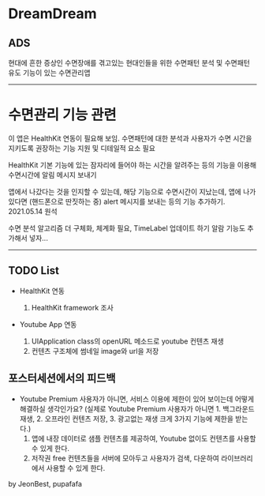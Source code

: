 # DreamDream

  
## ADS
현대에 흔한 증상인 수면장애를 겪고있는 현대인들을 위한 수면패턴 분석 및 수면패턴 유도 기능이 있는 수면관리앱

  
----
# 수면관리 기능 관련 
이 앱은 HealthKit 연동이 필요해 보임.
수면패턴에 대한 분석과 사용자가 수면 시간을 지키도록 권장하는 기능 지원 및 디테일적 요소 필요

HealthKit 기본 기능에 있는 잠자리에 들어야 하는 시간을 알려주는 등의 기능을 이용해 수면시간에 알림 메시지 보내기

앱에서 나갔다는 것을 인지할 수 있는데, 해당 기능으로 수면시간이 지났는데, 앱에 나가있다면 (핸드폰으로 딴짓하는 중) alert 메시지를 보내는 등의 기능 추가하기.  2021.05.14 원석

수면 분석 알고리즘 더 구체화, 체계화 필요, TimeLabel 업데이트 하기
알람 기능도 추가해서 넣자...


----   
## TODO List
* HealthKit 연동
  1) HealthKit framework 조사
  
* Youtube App 연동
  1) UIApplication class의 openURL 메소드로 youtube 컨텐츠 재생
  2) 컨텐츠 구조체에 썸네일 image와 url을 저장

## 포스터세션에서의 피드백
* Youtube Premium 사용자가 아니면, 서비스 이용에 제한이 있어 보이는데 어떻게 해결하실 생각인가요?
  (실제로 Youtube Premium 사용자가 아니면 1. 백그라운드 재생,  2. 오프라인 컨텐츠 저장, 3. 광고없는 재생 크게 3가지 기능에 제한을 받는다.)
  1) 앱에 내장 데이터로 샘플 컨텐츠를 제공하여, Youtube 없이도 컨텐츠를 사용할 수 있게 한다.
  2) 저작권 free 컨텐츠들을 서버에 모아두고 사용자가 검색, 다운하여 라이브러리에서 사용할 수 있게 한다.
    



by JeonBest, pupafafa
